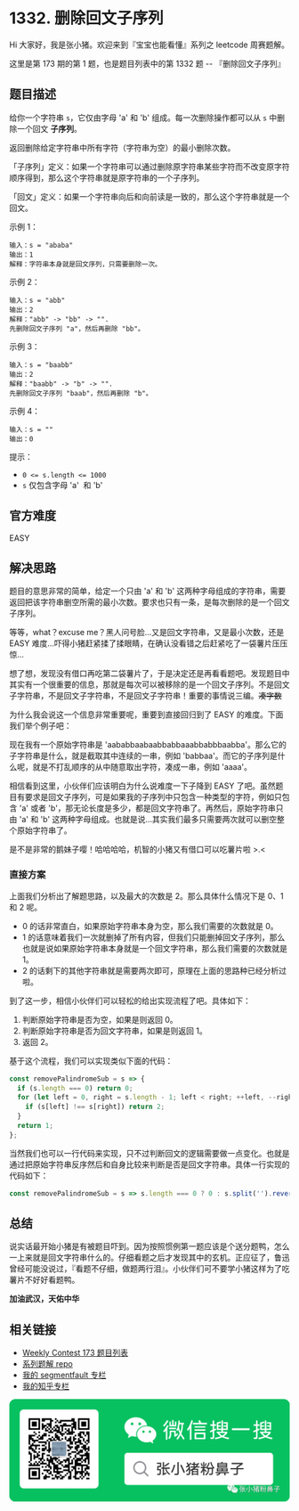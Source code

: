 # 1332. 删除回文子序列

Hi 大家好，我是张小猪。欢迎来到『宝宝也能看懂』系列之 leetcode 周赛题解。

这里是第 173 期的第 1 题，也是题目列表中的第 1332 题 -- 『删除回文子序列』

## 题目描述

给你一个字符串 `s`，它仅由字母 'a' 和 'b' 组成。每一次删除操作都可以从 `s` 中删除一个回文 **子序列**。

返回删除给定字符串中所有字符（字符串为空）的最小删除次数。

「子序列」定义：如果一个字符串可以通过删除原字符串某些字符而不改变原字符顺序得到，那么这个字符串就是原字符串的一个子序列。

「回文」定义：如果一个字符串向后和向前读是一致的，那么这个字符串就是一个回文。

示例 1：

```shell
输入：s = "ababa"
输出：1
解释：字符串本身就是回文序列，只需要删除一次。
```

示例 2：

```shell
输入：s = "abb"
输出：2
解释："abb" -> "bb" -> "".
先删除回文子序列 "a"，然后再删除 "bb"。
```

示例 3：

```shell
输入：s = "baabb"
输出：2
解释："baabb" -> "b" -> "".
先删除回文子序列 "baab"，然后再删除 "b"。
```

示例 4：

```shell
输入：s = ""
输出：0
```

提示：

- `0 <= s.length <= 1000`
- `s` 仅包含字母 'a'  和 'b'

## 官方难度

EASY

## 解决思路

题目的意思非常的简单，给定一个只由 'a' 和 'b' 这两种字母组成的字符串，需要返回把该字符串删空所需的最小次数。要求也只有一条，是每次删除的是一个回文子序列。

等等，what？excuse me？黑人问号脸...又是回文字符串，又是最小次数，还是 EASY 难度...吓得小猪赶紧揉了揉眼睛，在确认没看错之后赶紧吃了一袋薯片压压惊...

想了想，发现没有借口再吃第二袋薯片了，于是决定还是再看看题吧。发现题目中其实有一个很重要的信息，那就是每次可以被移除的是一个回文子序列。不是回文子字符串，不是回文子字符串，不是回文子字符串！重要的事情说三编。~~凑字数~~

为什么我会说这一个信息非常重要呢，重要到直接回归到了 EASY 的难度。下面我们举个例子吧：

现在我有一个原始字符串是 'aababbaabaabbabbaaabbabbbaabba'。那么它的子字符串是什么，就是截取其中连续的一串，例如 'babbaa'。而它的子序列是什么呢，就是不打乱顺序的从中随意取出字符，凑成一串，例如 'aaaa'。

相信看到这里，小伙伴们应该明白为什么说难度一下子降到 EASY 了吧。虽然题目有要求是回文子序列，可是如果我的子序列中只包含一种类型的字符，例如只包含 'a' 或者 'b'，那无论长度是多少，都是回文字符串了。再然后，原始字符串只由 'a' 和 'b' 这两种字母组成。也就是说...其实我们最多只需要两次就可以删空整个原始字符串了。

是不是非常的鹅妹子嘤！哈哈哈哈，机智的小猪又有借口可以吃薯片啦 >.<

### 直接方案

上面我们分析出了解题思路，以及最大的次数是 2。那么具体什么情况下是 0、1 和 2 呢。

- 0 的话非常直白，如果原始字符串本身为空，那么我们需要的次数就是 0。
- 1 的话意味着我们一次就删掉了所有内容，但我们只能删掉回文子序列，那么也就是说如果原始字符串本身就是一个回文字符串，那么我们需要的次数就是 1。
- 2 的话剩下的其他字符串就是需要两次即可，原理在上面的思路种已经分析过啦。

到了这一步，相信小伙伴们可以轻松的给出实现流程了吧。具体如下：

1. 判断原始字符串是否为空，如果是则返回 0。
2. 判断原始字符串是否为回文字符串，如果是则返回 1。
3. 返回 2。

基于这个流程，我们可以实现类似下面的代码：

```js
const removePalindromeSub = s => {
  if (s.length === 0) return 0;
  for (let left = 0, right = s.length - 1; left < right; ++left, --right) {
    if (s[left] !== s[right]) return 2;
  }
  return 1;
};
```

当然我们也可以一行代码来实现，只不过判断回文的逻辑需要做一点变化。也就是通过把原始字符串反序然后和自身比较来判断是否是回文字符串。具体一行实现的代码如下：

```js
const removePalindromeSub = s => s.length === 0 ? 0 : s.split('').reverse().join('') === s ? 1 : 2;
```

## 总结

说实话最开始小猪是有被题目吓到。因为按照惯例第一题应该是个送分题鸭，怎么一上来就是回文字符串什么的。仔细看题之后才发现其中的玄机。正应征了，鲁迅曾经可能没说过，『看题不仔细，做题两行泪』。小伙伴们可不要学小猪这样为了吃薯片不好好看题鸭。

**加油武汉，天佑中华**

## 相关链接

- [Weekly Contest 173 题目列表](https://github.com/poppinlp/leetcode#weekly-contest-173)
- [系列题解 repo](https://github.com/poppinlp/leetcode)
- [我的 segmentfault 专栏](https://segmentfault.com/blog/zxzfbz)
- [我的知乎专栏](https://zhuanlan.zhihu.com/zxzfbz)

![我的微信公众号：张小猪粉鼻子](../resources/qrcode_green.jpeg)
